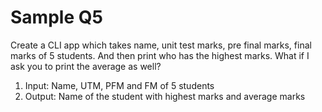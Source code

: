 # Sample Q5

Create a CLI app which takes name, unit test marks, pre final marks, final marks of 5 students. And then print who has the highest marks. What if I ask you to print the average as well?

1. Input: Name, UTM, PFM and FM of 5 students
2. Output: Name of the student with highest marks and average marks
